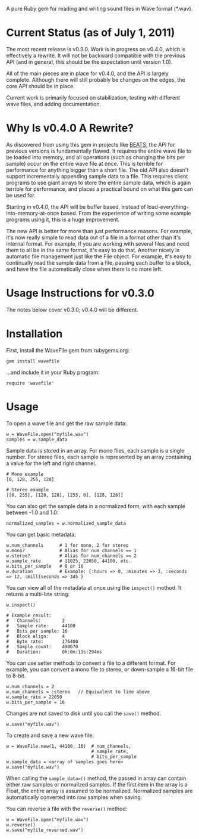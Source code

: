 A pure Ruby gem for reading and writing sound files in Wave format (*.wav).

# Current Status (as of July 1, 2011)

The most recent release is v0.3.0. Work is in progress on v0.4.0, which is effectively a rewrite. It will not be backward compatible with the previous API (and in general, this should be the expectation until version 1.0).

All of the main pieces are in place for v0.4.0, and the API is largely complete. Although there will still probably be changes on the edges, the core API should be in place.

Current work is primarily focused on stabilization, testing with different wave files, and adding documentation.


# Why Is v0.4.0 A Rewrite?

As discovered from using this gem in projects like [BEATS](http://beatsdrummachine.com), the API for previous versions is fundamentally flawed. It requires the entire wave file to be loaded into memory, and all operations (such as changing the bits per sample) occur on the entire wave file at once. This is terrible for performance for anything bigger than a short file. The old API also doesn't support incrementally appending sample data to a file. This requires client programs to use giant arrays to store the entire sample data, which is again terrible for performance, and places a practical bound on what this gem can be used for.

Starting in v0.4.0, the API will be buffer based, instead of load-everything-into-memory-at-once based. From the experience of writing some example programs using it, this is a huge improvement.

The new API is better for more than just performance reasons. For example, it's now really simple to read data out of a file in a format other than it's internal format. For example, if you are working with several files and need them to all be in the same format, it's easy to do that. Another nicety is automatic file management just like the File object. For example, it's easy to continually read the sample data from a file, passing each buffer to a block, and have the file automatically close when there is no more left.



# Usage Instructions for v0.3.0

The notes below cover v0.3.0; v0.4.0 will be different.

# Installation

First, install the WaveFile gem from rubygems.org:

    gem install wavefile

...and include it in your Ruby program:

    require 'wavefile'

# Usage

To open a wave file and get the raw sample data:

    w = WaveFile.open("myfile.wav")
    samples = w.sample_data

Sample data is stored in an array. For mono files, each sample is a single number. For stereo files, each sample is represented by an array containing a value for the left and right channel.

    # Mono example
    [0, 128, 255, 128]
    
    # Stereo example
    [[0, 255], [128, 128], [255, 0], [128, 128]]

You can also get the sample data in a normalized form, with each sample between -1.0 and 1.0:

    normalized_samples = w.normalized_sample_data

You can get basic metadata:

    w.num_channels      # 1 for mono, 2 for stereo
    w.mono?             # Alias for num_channels == 1
    w.stereo?           # Alias for num_channels == 2
    w.sample_rate       # 11025, 22050, 44100, etc.
    w.bits_per_sample   # 8 or 16
    w.duration          # Example: {:hours => 0, :minutes => 3, :seconds => 12, :milliseconds => 345 }

You can view all of the metadata at once using the `inspect()` method. It returns a multi-line string:

    w.inspect()
	
	# Example result:
	#   Channels:        2
	#   Sample rate:     44100
	#   Bits per sample: 16
	#   Block align:     4
	#   Byte rate:       176400
	#   Sample count:    498070
	#   Duration:        0h:0m:11s:294ms

You can use setter methods to convert a file to a different format. For example, you can convert a mono file to stereo, or down-sample a 16-bit file to 8-bit.

	w.num_channels = 2
	w.num_channels = :stereo   // Equivalent to line above
	w.sample_rate = 22050
	w.bits_per_sample = 16	

Changes are not saved to disk until you call the `save()` method.

	w.save("myfile.wav")

To create and save a new wave file:

    w = WaveFile.new(1, 44100, 16)  # num_channels,
                                    # sample_rate,
                                    # bits_per_sample
    w.sample_data = <array of samples goes here>
    w.save("myfile.wav")

When calling the `sample_data=()` method, the passed in array can contain either raw samples or normalized samples. If the first item in the array is a Float, the entire array is assumed to be normalized. Normalized samples are automatically converted into raw samples when saving.

You can reverse a file with the `reverse()` method:

	w = WaveFile.open("myfile.wav")
	w.reverse()
	w.save("myfile_reversed.wav")
